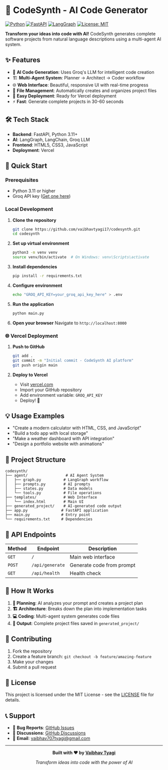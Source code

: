 # 🚀 CodeSynth - AI Code Generator

[![Python](https://img.shields.io/badge/Python-3.11+-blue.svg)](https://python.org)
[![FastAPI](https://img.shields.io/badge/FastAPI-0.104+-green.svg)](https://fastapi.tiangolo.com)
[![LangGraph](https://img.shields.io/badge/LangGraph-0.6+-orange.svg)](https://langchain-ai.github.io/langgraph/)
[![License: MIT](https://img.shields.io/badge/License-MIT-yellow.svg)](https://opensource.org/licenses/MIT)

**Transform your ideas into code with AI!** CodeSynth generates complete software projects from natural language descriptions using a multi-agent AI system.

## ✨ Features

- 🤖 **AI Code Generation**: Uses Groq's LLM for intelligent code creation
- 🏗️ **Multi-Agent System**: Planner → Architect → Coder workflow
- 🌐 **Web Interface**: Beautiful, responsive UI with real-time progress
- 📁 **File Management**: Automatically creates and organizes project files
- 🚀 **Easy Deployment**: Ready for Vercel deployment
- ⚡ **Fast**: Generate complete projects in 30-60 seconds

## 🛠️ Tech Stack

- **Backend**: FastAPI, Python 3.11+
- **AI**: LangGraph, LangChain, Groq LLM
- **Frontend**: HTML5, CSS3, JavaScript
- **Deployment**: Vercel

## 🚀 Quick Start

### Prerequisites
- Python 3.11 or higher
- Groq API key ([Get one here](https://console.groq.com))

### Local Development

1. **Clone the repository**
   ```bash
   git clone https://github.com/vaibhavtyagi17/codesynth.git
   cd codesynth
   ```

2. **Set up virtual environment**
   ```bash
   python3 -m venv venv
   source venv/bin/activate  # On Windows: venv\Scripts\activate
   ```

3. **Install dependencies**
   ```bash
   pip install -r requirements.txt
   ```

4. **Configure environment**
   ```bash
   echo "GROQ_API_KEY=your_groq_api_key_here" > .env
   ```

5. **Run the application**
   ```bash
   python main.py
   ```

6. **Open your browser**
   Navigate to `http://localhost:8000`

### 🌐 Vercel Deployment

1. **Push to GitHub**
   ```bash
   git add .
   git commit -m "Initial commit - CodeSynth AI platform"
   git push origin main
   ```

2. **Deploy to Vercel**
   - Visit [vercel.com](https://vercel.com)
   - Import your GitHub repository
   - Add environment variable: `GROQ_API_KEY`
   - Deploy! 🎉

## 💡 Usage Examples

- "Create a modern calculator with HTML, CSS, and JavaScript"
- "Build a todo app with local storage"
- "Make a weather dashboard with API integration"
- "Design a portfolio website with animations"

## 📁 Project Structure

```
codesynth/
├── agent/                 # AI Agent System
│   ├── graph.py          # LangGraph workflow
│   ├── prompts.py        # AI prompts
│   ├── states.py         # Data models
│   └── tools.py          # File operations
├── templates/            # Web Interface
│   └── index.html        # Main UI
├── generated_project/    # AI-generated code output
├── app.py               # FastAPI application
├── main.py              # Entry point
└── requirements.txt     # Dependencies
```

## 🔧 API Endpoints

| Method | Endpoint | Description |
|--------|----------|-------------|
| `GET` | `/` | Main web interface |
| `POST` | `/api/generate` | Generate code from prompt |
| `GET` | `/api/health` | Health check |

## 🎯 How It Works

1. **📝 Planning**: AI analyzes your prompt and creates a project plan
2. **🏗️ Architecture**: Breaks down the plan into implementation tasks
3. **💻 Coding**: Multi-agent system generates code files
4. **📁 Output**: Complete project files saved in `generated_project/`

## 🤝 Contributing

1. Fork the repository
2. Create a feature branch: `git checkout -b feature/amazing-feature`
3. Make your changes
4. Submit a pull request

## 📄 License

This project is licensed under the MIT License - see the [LICENSE](LICENSE) file for details.

## 📞 Support

- 🐛 **Bug Reports**: [GitHub Issues](https://github.com/vaibhavtyagi17/codesynth/issues)
- 💬 **Discussions**: [GitHub Discussions](https://github.com/vaibhavtyagi17/codesynth/discussions)
- 📧 **Email**: vaibhav707tyagi@gmail.com

---

<div align="center">

**Built with ❤️ by [Vaibhav Tyagi](https://github.com/vaibhavtyagi17)**

*Transform ideas into code with the power of AI*

</div>